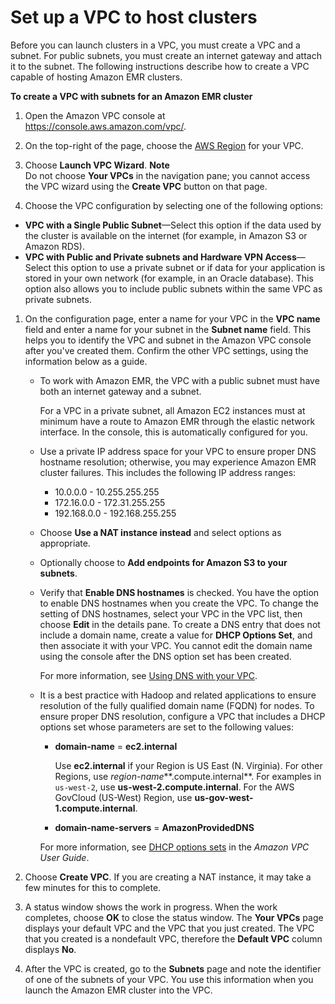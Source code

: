 # Set up a VPC to host clusters<a name="emr-vpc-host-job-flows"></a>

Before you can launch clusters in a VPC, you must create a VPC and a subnet\. For public subnets, you must create an internet gateway and attach it to the subnet\. The following instructions describe how to create a VPC capable of hosting Amazon EMR clusters\. 

**To create a VPC with subnets for an Amazon EMR cluster**

1. Open the Amazon VPC console at [https://console\.aws\.amazon\.com/vpc/](https://console.aws.amazon.com/vpc/)\.

1. On the top\-right of the page, choose the [AWS Region](https://docs.aws.amazon.com/AWSEC2/latest/UserGuide/using-regions-availability-zones.html) for your VPC\.

1. Choose **Launch VPC Wizard**\.
**Note**  
Do not choose **Your VPCs** in the navigation pane; you cannot access the VPC wizard using the **Create VPC** button on that page\. 

1.  Choose the VPC configuration by selecting one of the following options: 
   + **VPC with a Single Public Subnet**—Select this option if the data used by the cluster is available on the internet \(for example, in Amazon S3 or Amazon RDS\)\.
   + **VPC with Public and Private subnets and Hardware VPN Access**—Select this option to use a private subnet or if data for your application is stored in your own network \(for example, in an Oracle database\)\. This option also allows you to include public subnets within the same VPC as private subnets\.

1. On the configuration page, enter a name for your VPC in the **VPC name** field and enter a name for your subnet in the **Subnet name** field\. This helps you to identify the VPC and subnet in the Amazon VPC console after you've created them\. Confirm the other VPC settings, using the information below as a guide\.
   + To work with Amazon EMR, the VPC with a public subnet must have both an internet gateway and a subnet\.

     For a VPC in a private subnet, all Amazon EC2 instances must at minimum have a route to Amazon EMR through the elastic network interface\. In the console, this is automatically configured for you\.
   + Use a private IP address space for your VPC to ensure proper DNS hostname resolution; otherwise, you may experience Amazon EMR cluster failures\. This includes the following IP address ranges: 
     + 10\.0\.0\.0 \- 10\.255\.255\.255
     + 172\.16\.0\.0 \- 172\.31\.255\.255
     + 192\.168\.0\.0 \- 192\.168\.255\.255
   + Choose **Use a NAT instance instead** and select options as appropriate\.
   + Optionally choose to **Add endpoints for Amazon S3 to your subnets**\.
   + Verify that **Enable DNS hostnames** is checked\. You have the option to enable DNS hostnames when you create the VPC\. To change the setting of DNS hostnames, select your VPC in the VPC list, then choose **Edit** in the details pane\. To create a DNS entry that does not include a domain name, create a value for **DHCP Options Set**, and then associate it with your VPC\. You cannot edit the domain name using the console after the DNS option set has been created\.

     For more information, see [Using DNS with your VPC](https://docs.aws.amazon.com/vpc/latest/userguide/vpc-dns.html)\.
   + It is a best practice with Hadoop and related applications to ensure resolution of the fully qualified domain name \(FQDN\) for nodes\. To ensure proper DNS resolution, configure a VPC that includes a DHCP options set whose parameters are set to the following values:
     + **domain\-name** = **ec2\.internal**

       Use **ec2\.internal** if your Region is US East \(N\. Virginia\)\. For other Regions, use *region\-name***\.compute\.internal**\. For examples in `us-west-2`, use **us\-west\-2\.compute\.internal**\. For the AWS GovCloud \(US\-West\) Region, use **us\-gov\-west\-1\.compute\.internal**\.
     + **domain\-name\-servers** = **AmazonProvidedDNS**

     For more information, see [DHCP options sets](https://docs.aws.amazon.com/vpc/latest/userguide/VPC_DHCP_Options.html) in the *Amazon VPC User Guide*\.

1. Choose **Create VPC**\. If you are creating a NAT instance, it may take a few minutes for this to complete\.

1. A status window shows the work in progress\. When the work completes, choose **OK** to close the status window\. The **Your VPCs** page displays your default VPC and the VPC that you just created\. The VPC that you created is a nondefault VPC, therefore the **Default VPC** column displays **No**\. 

1. After the VPC is created, go to the **Subnets** page and note the identifier of one of the subnets of your VPC\. You use this information when you launch the Amazon EMR cluster into the VPC\.